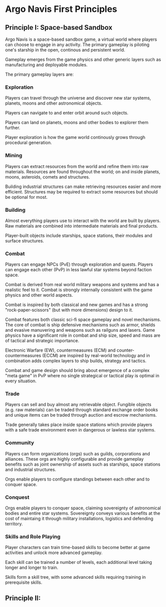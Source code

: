 # Argo Navis First Principles

## Principle I: Space-based Sandbox

Argo Navis is a space-based sandbox game, a virtual world where players can choose to engage in any activity.  The primary gameplay is piloting one's starship in the open, continous and persistent world.

Gameplay emerges from the game physics and other generic layers such as manufacturing and deployable modules.

The primary gameplay layers are:

### Exploration

Players can travel through the universe and discover new star systems, planets, moons and other astronomical objects.

Players can navigate to and enter orbit around such objects.

Players can land on planets, moons and other bodies to explorer them further.

Player exploration is how the game world continously grows through procedural generation.

### Mining

Players can extract resources from the world and refine them into raw materials.  Resources are found throughout the world; on and inside planets, moons, asteroids, comets and structures.

Building industrial structures can make retrieving resources easier and more efficient.  Structures may be required to extract some resources but should be optional for most.

### Building

Almost everything players use to interact with the world are built by players.  Raw materials are combined into intermediate materials and final products.

Player-built objects include starships, space stations, their modules and surface structures.

### Combat

Players can engage NPCs (PvE) through exploration and quests.  Players can engage each other (PvP) in less lawful star systems beyond faction space.

Combat is derived from real world military weapons and systems and has a realistic feel to it.  Combat is strongly internally consistent with the game physics and other world aspects.

Combat is inspired by both classical and new games and has a strong "rock-paper-scissors" (but with more dimensions) design to it.

Combat features both classic sci-fi space gameplay and novel mechanisms.  The core of combat is ship defensive mechanisms such as armor, shields and evasive manuvering and weapons such as railguns and lasers.  Game physics have a significant role in combat and ship size, speed and mass are of tactical and strategic importance.

Electronic Warfare (EW), countermeasures (ECM) and counter-countermeasures (ECCM) are inspired by real-world technology and in combination adds complex layers to ship builds, strategy and tactics.

Combat and game design should bring about emergence of a complex "meta game" in PvP where no single strategical or tactical play is optimal in every situation.

### Trade

Players can sell and buy almost any retrievable object.  Fungible objects (e.g. raw materials) can be traded through standard exchange order books and unique items can be traded through auction and escrow mechanisms.

Trade generally takes place inside space stations which provide players with a safe trade environment even in dangerous or lawless star systems.

### Community

Players can form organizations (orgs) such as guilds, corporations and alliances.  These orgs are highly configurable and provide gameplay benefits such as joint ownership of assets such as starships, space stations and industrial structures.

Orgs enable players to configure standings between each other and to conquer space.

### Conquest

Orgs enable players to conquer space, claiming sovereignty of astronomical bodies and entire star systems.  Sovereignty conveys various benefits at the cost of maintaing it through military installations, logistics and defending territory.

### Skills and Role Playing

Player characters can train time-based skills to become better at game activities and unlock more advanced gameplay.

Each skill can be trained a number of levels, each additional level taking longer and longer to train.

Skills form a skill tree, with some advanced skills requiring training in prerequisite skills.


## Principle II: 